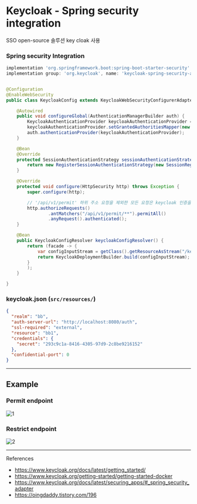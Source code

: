# Keycloak - Spring security integration
SSO open-source 솔루션 key cloak 사용

### Spring security Integration

```groovy
implementation 'org.springframework.boot:spring-boot-starter-security'
implementation group: 'org.keycloak', name: 'keycloak-spring-security-adapter', version: '15.0.1'
```

```java

@Configuration
@EnableWebSecurity
public class KeycloakConfig extends KeycloakWebSecurityConfigurerAdapter {

    @Autowired
    public void configureGlobal(AuthenticationManagerBuilder auth) {
        KeycloakAuthenticationProvider keycloakAuthenticationProvider = keycloakAuthenticationProvider();
        keycloakAuthenticationProvider.setGrantedAuthoritiesMapper(new SimpleAuthorityMapper());
        auth.authenticationProvider(keycloakAuthenticationProvider);
    }

    @Bean
    @Override
    protected SessionAuthenticationStrategy sessionAuthenticationStrategy() {
        return new RegisterSessionAuthenticationStrategy(new SessionRegistryImpl());
    }

    @Override
    protected void configure(HttpSecurity http) throws Exception {
        super.configure(http);

        // '/api/v1/permit' 하위 주소 요청을 제외한 모든 요청은 keycloak 인증을 거쳐야 함
        http.authorizeRequests()
                .antMatchers("/api/v1/permit/**").permitAll()
                .anyRequest().authenticated();
    }

    @Bean
    public KeycloakConfigResolver keycloakConfigResolver() {
        return (facade -> {
            var configInputStream = getClass().getResourceAsStream("/keycloak.json");
            return KeycloakDeploymentBuilder.build(configInputStream);
        }
        );
    }

}

```


### keycloak.json (`src/resources/`)
```json
{
  "realm": "bb",
  "auth-server-url": "http://localhost:8080/auth",
  "ssl-required": "external",
  "resource": "bb1",
  "credentials": {
    "secret": "293c9c1a-8416-4305-97d9-2c8be9216152"
  },
  "confidential-port": 0
}
```

-----

## Example
### Permit endpoint
![1](https://user-images.githubusercontent.com/37873745/130627480-899cc658-aa20-4953-9d4a-4b5c5236c578.png)

### Restrict endpoint
![2](https://user-images.githubusercontent.com/37873745/130627490-5f6dd022-48ef-4570-994f-037f1b595a0f.png)

-----

References
- https://www.keycloak.org/docs/latest/getting_started/
- https://www.keycloak.org/getting-started/getting-started-docker
- https://www.keycloak.org/docs/latest/securing_apps/#_spring_security_adapter
- https://oingdaddy.tistory.com/196
